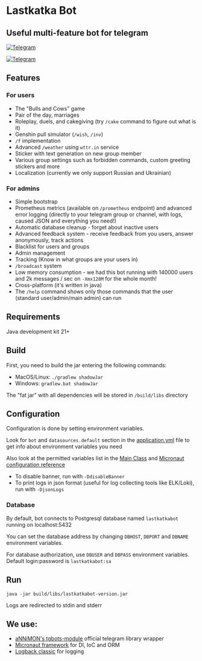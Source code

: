 # Lastkatka Bot

## Useful multi-feature bot for telegram

[![Telegram](https://img.shields.io/badge/@lastkatka__bot-2CA5E0?style=for-the-badge&logo=telegram&logoColor=white)](https://t.me/lastkatka_bot)

[![Telegram](https://img.shields.io/badge/@srobofactory-b45f06?style=for-the-badge&logo=telegram&logoColor=white)](https://t.me/srobofactory)

## Features

### For users

- The "Bulls and Cows" game
- Pair of the day, marriages
- Roleplay, duels, and cakegiving (try `/cake` command to figure out what is it)
- Genshin pull simulator (`/wish`, `/inv`)
- `/f` implementation
- Advanced `/weather` using `wttr.in` service
- Sticker with text generation on new group member
- Various group settings such as forbidden commands, custom greeting stickers and more
- Localization (currently we only support Russian and Ukrainian)

### For admins

- Simple bootstrap
- Prometheus metrics (available on `/prometheus` endpoint) and advanced error logging (directly to your telegram group or channel, with logs, caused JSON and everything you need!)
- Automatic database cleanup - forget about inactive users
- Advanced feedback system - receive feedback from you users, answer anonymously, track actions
- Blacklist for users and groups
- Admin management
- Tracking (Know in what groups are your users in)
- `/broadcast` system
- Low memory consumption - we had this bot running with 140000 users and 2k messages / sec on `-Xmx128M` for the whole month!
- Cross-platform (it's written in java)
- The `/help` command shows only those commands that the user (standard user/admin/main admin) can run

## Requirements

Java development kit 21+

## Build

First, you need to build the jar entering the following commands:

- MacOS/Linux: `./gradlew shadowJar`
- Windows: `gradlew.bat shadowJar`

The "fat jar" with all dependencies will be stored in `/build/libs` directory

## Configuration

Configuration is done by setting environment variables.

Look for `bot` and `datasources.default` section in the [application.yml](src/main/resources/application.yml) file to
get info about environment variables you need

Also look at the permitted variables list in
the [Main Class](src/main/java/com/senderman/lastkatkabot/LastkatkaBot.java)
and [Micronaut configuration reference](https://docs.micronaut.io/latest/guide/configurationreference.html)

- To disable banner, run with `-DdisableBanner`
- To print logs in json format (useful for log collecting tools like ELK/Loki), run with `-DjsonLogs`

### Database

By default, bot connects to Postgresql database named `lastkatkabot` running on localhost:5432

You can set the database address by changing `DBHOST`, `DBPORT` and `DBNAME` environment variables.

For database authorization, use `DBUSER` and `DBPASS` environment variables.
Default login:password is `lastkatkabot:sa`

## Run

`java -jar build/libs/lastkatkabot-version.jar`

Logs are redirected to stdin and stderr

## We use:

- [aNNiMON's tgbots-module](https://github.com/aNNiMON/tgbots-module) official telegram library wrapper
- [Micronaut framework](https://micronaut.io) for DI, IoC and ORM
- [Logback classic](https://logback.qos.ch) for logging
